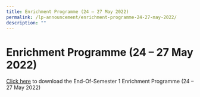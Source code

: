 ```yaml
---
title: Enrichment Programme (24 – 27 May 2022)
permalink: /lp-announcement/enrichment-programme-24-27-may-2022/
description: ""
---
```

Enrichment Programme (24 – 27 May 2022)
=======================================

[Click here](/files/2022-Post-Mid-Year-Examinations-Programme.pdf) to download the End-Of-Semester 1 Enrichment Programme (24 – 27 May 2022)